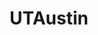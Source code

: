 ---
title: UTAustin
crosslinks:
- Austin
- giantbomb
- autotldr
- aggies
- youtubefactsbot
- xkcd
- ApplyingToCollege
- cscareerquestions
- photocritique
- funny
- whatsthisbug
- AskLE
- tmsbmeta
- u_imguralbumbot
- MassdropBot
- Battletops
- UIUC
- tifu
- SSBPM
- gifs
---